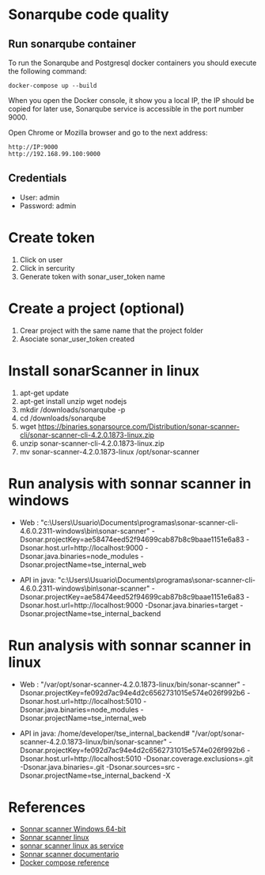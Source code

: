 # Sonarqube code quality

## Run sonarqube container

To run the Sonarqube and Postgresql docker containers you should execute the following command:

```
docker-compose up --build
```

When you open the Docker console, it show you a local IP, the IP should be copied for later use, Sonarqube service is accessible in the port number 9000.

Open Chrome or Mozilla browser and go to the next address:
```
http://IP:9000
http://192.168.99.100:9000
```

## Credentials
* User: admin
* Password: admin

# Create token
1. Click on user
2. Click in sercurity
3. Generate token with sonar_user_token name

# Create a project (optional)
1. Crear project with the same name that the project folder
2. Asociate sonar_user_token created

# Install sonarScanner in linux
1. apt-get update
2. apt-get install unzip wget nodejs
3. mkdir /downloads/sonarqube -p
4. cd /downloads/sonarqube
5. wget https://binaries.sonarsource.com/Distribution/sonar-scanner-cli/sonar-scanner-cli-4.2.0.1873-linux.zip
6. unzip sonar-scanner-cli-4.2.0.1873-linux.zip
7. mv sonar-scanner-4.2.0.1873-linux /opt/sonar-scanner

# Run analysis with sonnar scanner in windows

* Web : "c:\Users\Usuario\Documents\programas\sonar-scanner-cli-4.6.0.2311-windows\bin\sonar-scanner" -Dsonar.projectKey=ae58474eed52f94699cab87b8c9baae1151e6a83 -Dsonar.host.url=http://localhost:9000  -Dsonar.java.binaries=node_modules -Dsonar.projectName=tse_internal_web

* API in java: "c:\Users\Usuario\Documents\programas\sonar-scanner-cli-4.6.0.2311-windows\bin\sonar-scanner" -Dsonar.projectKey=ae58474eed52f94699cab87b8c9baae1151e6a83 -Dsonar.host.url=http://localhost:9000 -Dsonar.java.binaries=target -Dsonar.projectName=tse_internal_backend


# Run analysis with sonnar scanner in linux

* Web : "/var/opt/sonar-scanner-4.2.0.1873-linux/bin/sonar-scanner" -Dsonar.projectKey=fe092d7ac94e4d2c6562731015e574e026f992b6 -Dsonar.host.url=http://localhost:5010  -Dsonar.java.binaries=node_modules -Dsonar.projectName=tse_internal_web

* API in java: /home/developer/tse_internal_backend# "/var/opt/sonar-scanner-4.2.0.1873-linux/bin/sonar-scanner" -Dsonar.projectKey=fe092d7ac94e4d2c6562731015e574e026f992b6 -Dsonar.host.url=http://localhost:5010 -Dsonar.coverage.exclusions=.git -Dsonar.java.binaries=.git -Dsonar.sources=src -Dsonar.projectName=tse_internal_backend -X

# References
* [Sonnar scanner Windows 64-bit](https://docs.sonarqube.org/latest/analysis/scan/sonarscanner/)
* [Sonnar scanner linux](https://techexpert.tips/sonarqube/sonarqube-scanner-installation-ubuntu-linux/)
* [sonnar scanner linux as service](https://www.digitalocean.com/community/tutorials/how-to-ensure-code-quality-with-sonarqube-on-ubuntu-18-04)
* [Sonnar scanner documentario](https://docs.sonarqube.org/latest/analysis/analysis-parameters/)
* [Docker compose reference](https://gist.github.com/Warchant/0d0f0104fe7adf3b310937d2db67b512)